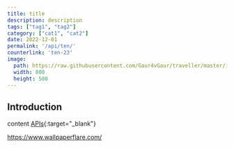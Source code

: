 ```yaml
---
title: title
description: description
tags: ["tag1", "tag2"]
category: ["cat1", "cat2"]
date: 2022-12-01
permalink: '/api/ten/'
counterlink: 'ten-23'
image:
  path: https://raw.githubusercontent.com/Gaur4vGaur/traveller/master/images/api/2022-12-01-ten-best-practices-to-launch-apis-in-2023.jpg
  width: 800
  height: 500
---
```


## Introduction
content
[APIs](https://en.wikipedia.org/wiki/API){:target="_blank"}

https://www.wallpaperflare.com/






